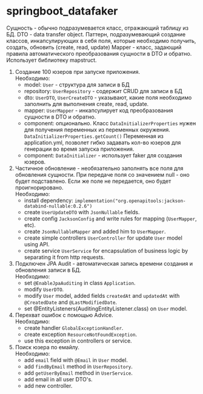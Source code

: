 # springboot_datafaker

Сущность - обычно подразумевается класс, отражающий таблицу из БД.
DTO - data transfer object. Паттерн, подразумевающий создание классов, инкапсулирующих в себя поля, которые необходимо получить, создать, обновить (create, read, update)
Mapper - класс, задающий правила автоматического преобразования сущности в DTO и обратно. Использует библиотеку mapstruct.

1. Создание 100 юзеров при запуске приложения.<br>
   Необходимо:
   - model: `User` - структура для записи в БД
   - repository: `UserRepository` - содержит CRUD для записи в БД
   - dto: `UserDTO`, `UserCreateDTO` - указывают, какие поля необходимо заполнить для выполнения create, read, update.
   - mapper: `UserMapper` - инкапсулирует код преобразования сущности в DTO и обратно.
   - component: опционально. Класс `DataInitializerProperties` нужен для получения переменных из переменных окружения. `DataInitializerProperties.getCount()` Переменная из application.yml, позволет гибко задавать кол-во юзеров для генерации во время запуска приложения.
   - component: `DataInitializer` - использует faker для создания юзеров.
2. Частичное обновление - необязательно заполнять все поля для обновления сущности. При передаче поля со значением null - оно будет подставлено. Если же поле не передается, оно будет проигнорировано.<br>
    Необходимо:
    - install dependency: `implementation("org.openapitools:jackson-databind-nullable:0.2.6")`
    - create `UserUpdateDTO` with `JsonNullable` fields.
    - create config `JacksonConfig` and write rules for mapping (`UserMapper`, etc).
    - create `JsonNullableMapper` and added him to `UserMapper`.
    - create simple controllers `UserController` for update `User` model using API.
    - create service `UserService` for encapsulation of business logic by separating it from http requests.
3. Подключен JPA Audit - автоматическая запись времени создания и обновления записи в БД.<br>
    Необходимо:
    - set `@EnableJpaAuditing` in class `Application`.
    - modify `UserDTO`.
    - modify `User` model, added fields `createdAt` and `updatedAt` with `@CreatedDate` and `@LastModifiedDate`.
    - set @EntityListeners(AuditingEntityListener.class) on `User` model.
4. Перехват ошибок с помощью Advice.<br>
    Необходимо:
    - create handler `GlobalExceptionHandler`.
    - create exception `ResourceNotFoundException`.
    - use this exception in controllers or service.
5. Поиск юзера по емайлу.<br>
   Необходимо:
   - add `email` field with `@Email` in `User` model.
   - add `findByEmail` method in `UserRepository`.
   - add `getUserByEmail` method in `UserService`.
   - add email in all user DTO's.
   - add new controller.